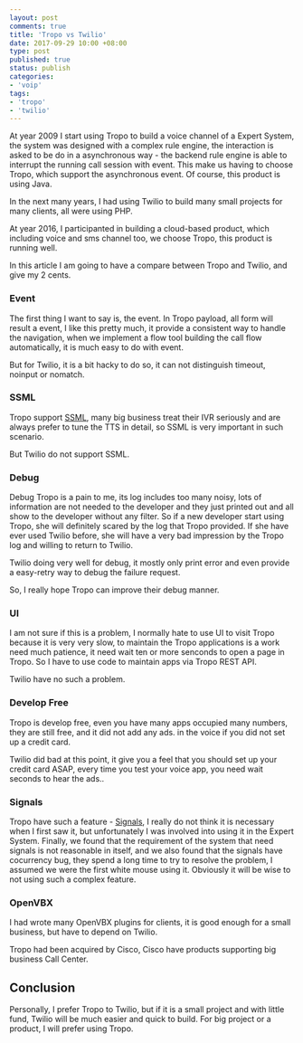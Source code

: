 ```yaml
---
layout: post
comments: true
title: 'Tropo vs Twilio'
date: 2017-09-29 10:00 +08:00
type: post
published: true
status: publish
categories:
- 'voip'
tags:
- 'tropo'
- 'twilio'
---
```

At year 2009 I start using Tropo to build a voice channel of a Expert System, the system was designed with a complex rule engine, the interaction is asked to be do in a asynchronous way - the backend rule engine is able to interrupt the running call session with event. This make us having to choose Tropo, which support the asynchronous event. Of course, this product is using Java.

In the next many years, I had using Twilio to build many small projects for many clients, all were using PHP.

At year 2016, I participanted in building a cloud-based product, which including voice and sms channel too, we choose Tropo, this product is running well. 

In this article I am going to have a compare between Tropo and Twilio, and give my 2 cents.

### Event ### 
The first thing I want to say is, the event. In Tropo payload, all form will result a event, I like this pretty much, it provide a consistent way to handle the navigation, when we implement a flow tool building the call flow automatically, it is much easy to do with event.

But for Twilio, it is a bit hacky to do so, it can not distinguish timeout, noinput or nomatch.

### SSML ###
Tropo support [SSML](https://www.tropo.com/docs/webapi/advanced-speech-control/manipulating-say-ssml
), many big business treat their IVR seriously and are always prefer to tune the TTS in detail, so SSML is very important in such scenario. 

But Twilio do not support SSML.

### Debug ###
Debug Tropo is a pain to me, its log includes too many noisy, lots of information are not needed to the developer and they just printed out and all show to the developer without any filter. So if a new developer start using Tropo, she will definitely scared by the log that Tropo provided. If she have ever used Twilio before, she will have a very bad impression by the Tropo log and willing to return to Twilio. 

Twilio doing very well for debug, it mostly only print error and even provide a easy-retry way to debug the failure request.

So, I really hope Tropo can improve their debug manner.

### UI ###
I am not sure if this is a problem, I normally hate to use UI to visit Tropo because it is very very slow, to maintain the Tropo applications is a work need much patience, it need wait ten or more senconds to open a page in Tropo. So I have to use code to maintain apps via Tropo REST API.

Twilio have no such a problem.

### Develop Free ###
Tropo is develop free, even you have many apps occupied many numbers, they are still free, and it did not add any ads. in the voice if you did not set up a credit card.

Twilio did bad at this point, it give you a feel that you should set up your credit card ASAP, every time you test your voice app, you need wait seconds to hear the ads..

### Signals ### 
Tropo have such a feature - [Signals](https://www.tropo.com/docs/rest/signals), I really do not think it is necessary when I first saw it, but unfortunately I was involved into using it in the Expert System. Finally, we found that the requirement of the system that need signals is not reasonable in itself, and we also found that the signals have cocurrency bug, they spend a long time to try to resolve the problem, I assumed we were the first white mouse using it. Obviously it will be wise to not using such a complex feature.

### OpenVBX ###
I had wrote many OpenVBX plugins for clients, it is good enough for a small business, but have to depend on Twilio.

Tropo had been acquired by Cisco, Cisco have products supporting big business Call Center.

## Conclusion
Personally, I prefer Tropo to Twilio, but if it is a small project and with little fund, Twilio will be much easier and quick to build. For big project or a product, I will prefer using Tropo.













